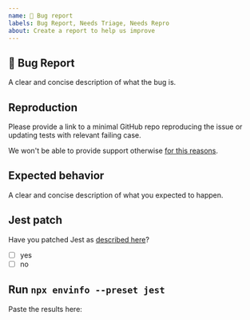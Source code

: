 ```yaml
---
name: 🐛 Bug report
labels: Bug Report, Needs Triage, Needs Repro
about: Create a report to help us improve
---
```


## 🐛 Bug Report

A clear and concise description of what the bug is.

## Reproduction

Please provide a link to a minimal GitHub repo reproducing the issue or updating tests with relevant failing case.

We won't be able to provide support otherwise [for this reasons](https://gist.github.com/Rich-Harris/88c5fc2ac6dc941b22e7996af05d70ff).

## Expected behavior

A clear and concise description of what you expected to happen.

## Jest patch

Have you patched Jest as [described here](https://github.com/toomuchdesign/next-page-tester#optional-patch-jest)?

- [ ] yes
- [ ] no

## Run `npx envinfo --preset jest`

Paste the results here:

```bash

```
